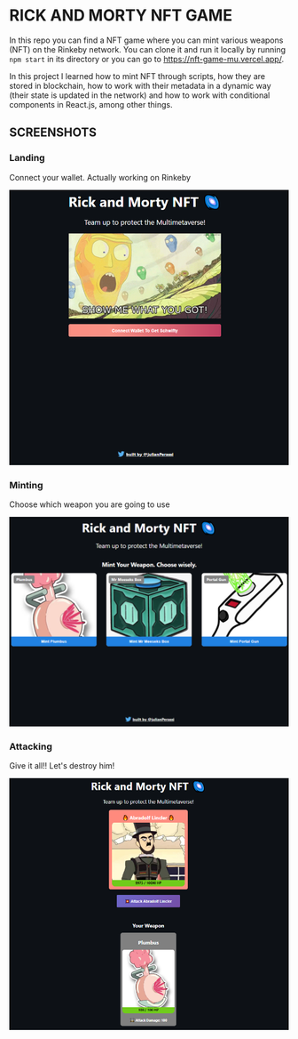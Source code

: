 # RICK AND MORTY NFT GAME

In this repo you can find a NFT game where you can mint various weapons (NFT) on the Rinkeby network.
You can clone it and run it locally by running `npm start` in its directory or you can go to https://nft-game-mu.vercel.app/.

In this project I learned how to mint NFT through scripts, how they are stored in blockchain, how to work with their metadata in a dynamic way (their state is updated in the network) and how to work with conditional components in React.js, among other things.

## SCREENSHOTS

### Landing
Connect your wallet. Actually working on Rinkeby

![landing](https://github.com/perassijulian/NFT-game/blob/main/screenshots/landing.PNG)

### Minting
Choose which weapon you are going to use

![minting](https://github.com/perassijulian/NFT-game/blob/main/screenshots/minting.PNG)

### Attacking
Give it all!! Let's destroy him!

![attacking](https://github.com/perassijulian/NFT-game/blob/main/screenshots/attacking.PNG)